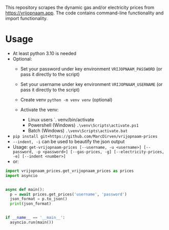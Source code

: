 This repository scrapes the dynamic gas and/or electricity prices from https://vrijopnaam.app. The code contains command-line functionality and import functionality.

# Usage
- At least python 3.10 is needed
- Optional:
  - Set your password under key environment `VRIJOPNAAM_PASSWORD` (or pass it directly to the script)
  - Set your username under key environment `VRIJOPNAAM_USERNAME` (or pass it directly to the script)
  - Create venv `python -m venv venv` (optional)
  
  - Activate the venv:
    - Linux users `. venv/bin/activate
    - Powershell (Windows) `.\venv\Scripts\activate.ps1`
    - Batch (Windows) `.\venv\Scripts\activate.bat`
- `pip install git+https://github.com/MarcDirven/vrijopnaam-prices`
- `--indent, -i` can be used to beautify the json output
- Usage: `get-vrijopnaam-prices [--username, -u <username>] [--password, -p <password>] [--gas-prices, -g] [--electricity-prices, -e] [--indent <number>]`
- or:

```python
import vrijopnaam_prices.get_vrijopnaam_prices as prices
import asyncio


async def main():
  p = await prices.get_prices('username', 'password')
  json_format = p.to_json()
  print(json_format)


if __name__ == '__main__':
  asyncio.run(main())
```
